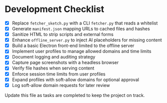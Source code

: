 # Development Checklist

- [x] Replace `fetcher_sketch.py` with a CLI `fetcher.py` that reads a whitelist
- [x] Generate `manifest.json` mapping URLs to cached files and hashes
- [x] Sanitize HTML to strip scripts and external forms
- [x] Enhance `offline_server.py` to inject AI placeholders for missing content
- [x] Build a basic Electron front-end limited to the offline server
- [x] Implement user profiles to manage allowed domains and time limits
- [x] Document logging and auditing strategy
- [x] Capture page screenshots with a headless browser
- [x] Verify file hashes when serving content
- [x] Enforce session time limits from user profiles
- [x] Expand profiles with soft-allow domains for optional approval
- [x] Log soft-allow domain requests for later review

Update this file as tasks are completed to keep the project on track.
